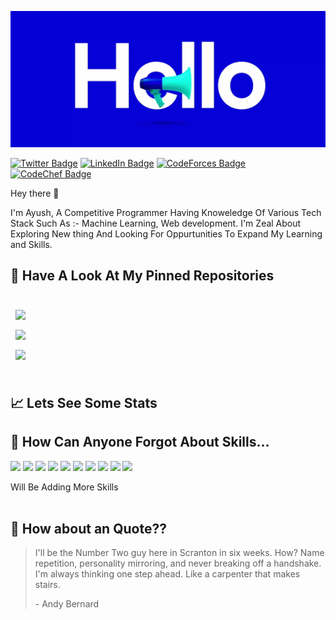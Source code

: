 [![Ayush's GitHub Banner](./images/hello.jpg)](http://ayushweb.herokuapp.com/)


[![Twitter Badge](https://img.shields.io/badge/Twitter-Profile-informational?style=flat&logo=twitter&logoColor=white&color=1CA2F1)](https://twitter.com/b_eyon_d)
[![LinkedIn Badge](https://img.shields.io/badge/LinkedIn-Profile-informational?style=flat&logo=linkedin&logoColor=white&color=0D76A8)](https://www.linkedin.com/in/mishra-ayush08/)
[![CodeForces Badge](https://cp-logo.vercel.app/codeforces/Beyond_AY)](http://codeforces.com/profile/Beyond_AY)
[![CodeChef Badge](https://cp-logo.vercel.app/codechef/beyond_ay)](https://www.codechef.com/users/beyond_ay)

Hey there 👋

I'm Ayush, A Competitive Programmer Having Knoweledge Of Various Tech Stack Such As :- Machine Learning, Web development. I'm Zeal About Exploring New thing And Looking For Oppurtunities To Expand My Learning and Skills.

## 📌 Have A Look At My Pinned Repositories

<br>

<a href="https://github.com/Beyonday008/whatsappbot">
  <img align="center" style="margin:0.5rem" src="https://github-readme-stats.vercel.app/api/pin/?username=Beyonday008&repo=whatsappbot&title_color=ffffff&text_color=c9cacc&icon_color=4AB197&bg_color=1A2B34" />
</a>

<br>

<a href="https://github.com/Beyonday008/TodoWebsite">
  <img align="center" style="margin:0.5rem" src="https://github-readme-stats.vercel.app/api/pin/?username=Beyonday008&repo=TodoWebsite&title_color=ffffff&text_color=c9cacc&icon_color=4AB197&bg_color=1A2B34" />
</a>

<br>

<a href="https://github.com/Beyonday008/-Customer-Churn-Prediction-using-keras-ann-">
  <img align="center" style="margin:0.5rem" src="https://github-readme-stats.vercel.app/api/pin/?username=Beyonday008&repo=-Customer-Churn-Prediction-using-keras-ann-&title_color=ffffff&text_color=c9cacc&icon_color=4AB197&bg_color=1A2B34" />
</a>

<br>
<br>

## &#x1f4c8; Lets See Some Stats



## 💼 How Can Anyone Forgot About Skills...

![](https://img.shields.io/badge/Code-MachineLearning-informational?style=flat&logo=MachineLearning&logoColor=white&color=4AB197)
![](https://img.shields.io/badge/Code-Python-informational?style=flat&logo=python&logoColor=white&color=4AB197)
![](https://img.shields.io/badge/Code-Numpy-informational?style=flat&logo=numpy&logoColor=white&color=4AB197)
![](https://img.shields.io/badge/Code-C++-informational?style=flat&logo=c++&logoColor=white&color=4AB197)
![](https://img.shields.io/badge/Code-HTML-informational?style=flat&logo=html&logoColor=white&color=4AB197)
![](https://img.shields.io/badge/Code-JavaScript(Basic)-informational?style=flat&logo=JavaScript&logoColor=white&color=4AB197)
![](https://img.shields.io/badge/Code-DSA-informational?style=flat&logo=dsa&logoColor=white&color=4AB197)
![](https://img.shields.io/badge/Code-SQL-informational?style=flat&logo=sql&logoColor=white&color=4AB197)
![](https://img.shields.io/badge/Code-MongoDB(basic)-informational?style=flat&logo=mongodb&logoColor=white&color=4AB197)
![](https://img.shields.io/badge/Code-MySQL-informational?style=flat&logo=MySQL&logoColor=white&color=4AB197)
<summary>Will Be Adding More Skills</summary>
<br>

## 📣 How about an Quote??

> I'll be the Number Two guy here in Scranton in six weeks. How? Name repetition, personality mirroring, and never breaking off a handshake. I'm always thinking one step ahead. Like a carpenter that makes stairs.
>
> <p>- Andy Bernard</p>

